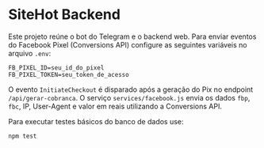 # SiteHot Backend

Este projeto reúne o bot do Telegram e o backend web. Para enviar eventos do Facebook Pixel (Conversions API) configure as seguintes variáveis no arquivo `.env`:

```
FB_PIXEL_ID=seu_id_do_pixel
FB_PIXEL_TOKEN=seu_token_de_acesso
```

O evento `InitiateCheckout` é disparado após a geração do Pix no endpoint `/api/gerar-cobranca`. O serviço `services/facebook.js` envia os dados `fbp`, `fbc`, IP, User-Agent e valor em reais utilizando a Conversions API.

Para executar testes básicos do banco de dados use:

```
npm test
```
